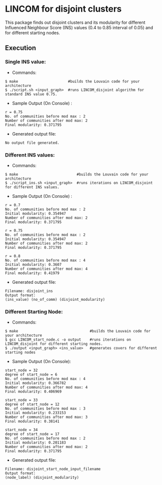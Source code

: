 # LINCOM for disjoint clusters

This package finds out disjoint clusters and its modularity for different Influenced Neighbour Score (INS) values (0.4 to 0.85 interval of 0.05) and for different starting nodes.

## Execution

### Single INS value:

- Commands:

```
$ make                       #builds the Louvain code for your architecture
$ ./script.sh <input_graph>  #runs LINCOM_disjoint algorithm for standard INS value 0.75.
```

- Sample Output (On Console) :

```
r = 0.75
No. of communities before mod max : 2
Number of communities after mod max: 2
Final modularity: 0.371795
```

- Generated output file:
```
No output file generated.
```

### Different INS values:

- Commands:

```
$ make                           #builds the Louvain code for your architecture
$ ./script_ins.sh <input_graph>  #runs iterations on LINCOM_disjoint for different INS values.
```

- Sample Output (On Console) :

```
r = 0.7
No. of communities before mod max : 2
Initial modularity: 0.354947
Number of communities after mod max: 2
Final modularity: 0.371795

r = 0.75
No. of communities before mod max : 2
Initial modularity: 0.354947
Number of communities after mod max: 2
Final modularity: 0.371795

r = 0.8
No. of communities before mod max : 4
Initial modularity: 0.3607
Number of communities after mod max: 4
Final modularity: 0.41979
```

- Generated output file:     
```
Filename: disjoint_ins            
Output format:              
(ins_value) (no_of_comm) (disjoint_modularity)
```

### Different Starting Node:

- Commands:

```
$ make                                 #builds the Louvain code for your architecture
$ gcc LINCOM_start_node.c -o output    #runs iterations on LINCOM_disjoint for different starting nodes.
$ ./output <input_graph> <ins_value>   #generates covers for different starting nodes
```

- Sample Output (On Console):

```
start_node = 32
degree of start_node = 6
No. of communities before mod max : 4
Initial modularity: 0.366782
Number of communities after mod max: 4
Final modularity: 0.406969

start_node = 33
degree of start_node = 12
No. of communities before mod max : 3
Initial modularity: 0.233153
Number of communities after mod max: 3
Final modularity: 0.38141

start_node = 34
degree of start_node = 17
No. of communities before mod max : 2
Initial modularity: 0.201183
Number of communities after mod max: 2
Final modularity: 0.371795

```

- Generated output file:
```
Filename: disjoint_start_node_input_filename        
Output format:            
(node_label) (disjoint_modularity)
```
